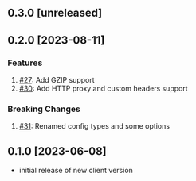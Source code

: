 ## 0.3.0 [unreleased]

## 0.2.0 [2023-08-11]

### Features

1. [#27](https://github.com/InfluxCommunity/influxdb3-java/pull/27): Add GZIP support
1. [#30](https://github.com/InfluxCommunity/influxdb3-java/pull/30): Add HTTP proxy and custom headers support

### Breaking Changes

1. [#31](https://github.com/InfluxCommunity/influxdb3-java/pull/31): Renamed config types and some options

## 0.1.0 [2023-06-08]

- initial release of new client version
